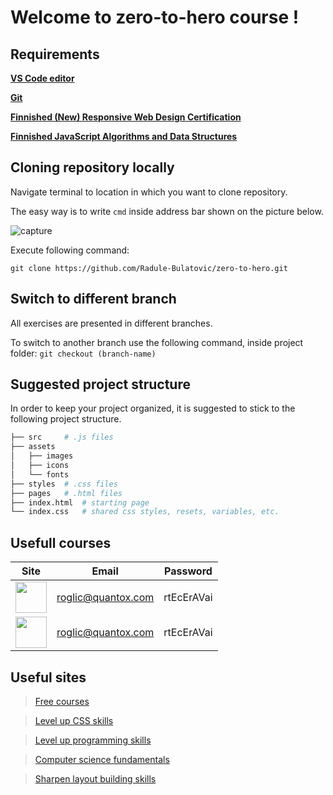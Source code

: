 # Welcome to zero-to-hero course !

## Requirements

[**VS Code editor**](https://code.visualstudio.com/)

[**Git**](https://git-scm.com/download/win)

[**Finnished (New) Responsive Web Design Certification**](https://www.freecodecamp.org/learn/2022/responsive-web-design/)

[**Finnished JavaScript Algorithms and Data Structures**](https://www.freecodecamp.org/learn/javascript-algorithms-and-data-structures/)

## Cloning repository locally

Navigate terminal to location in which you want to clone repository.

The easy way is to write `cmd` inside address bar shown on the picture below.

![capture](https://user-images.githubusercontent.com/66704768/206872745-7c26550d-1d2b-4363-a534-60196af9c4bb.PNG)

Execute following command: 

`git clone https://github.com/Radule-Bulatovic/zero-to-hero.git`

## Switch to different branch

All exercises are presented in different branches.

To switch to another branch use the following command, inside project folder: `git checkout (branch-name)`

## Suggested project structure

In order to keep your project organized, it is suggested to stick to the following project structure.

```bash
├── src 	# .js files
├── assets
│   ├── images
│   ├── icons
│   └── fonts
├── styles 	# .css files
├── pages 	# .html files
├── index.html	# starting page
└── index.css	# shared css styles, resets, variables, etc.
```

## Usefull courses
| Site | Email | Password |
| :----: | :----: | :----: |
| [<img src="https://user-images.githubusercontent.com/66704768/206873991-d9f671a1-af8e-4b60-8e8c-bbe96e45f9a0.png" height="50"/>](https://www.pluralsight.com/) | roglic@quantox.com | rtEcErAVai |
| [<img src="https://user-images.githubusercontent.com/66704768/206874519-38cee828-fb29-4b09-83c6-62af2cf26aed.png" height="50"/>](https://www.udemy.com/) | roglic@quantox.com | rtEcErAVai |

## Useful sites

> [Free courses](https://www.mooc.fi/en/)

> [Level up CSS skills](https://cssbattle.dev/)

> [Level up programming skills](https://leetcode.com/)

> [Computer science fundamentals](https://www.edx.org/course/introduction-computer-science-harvardx-cs50x)

> [Sharpen layout building skills](https://www.frontendmentor.io/)
